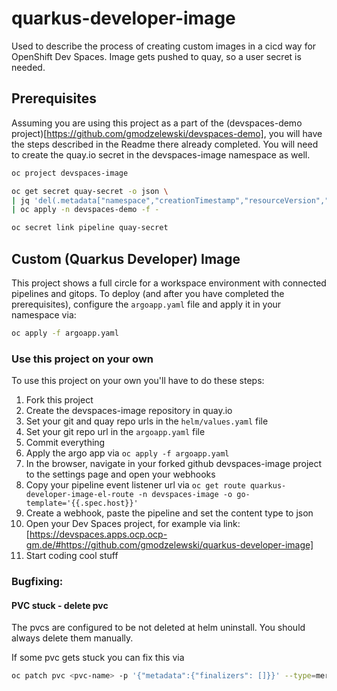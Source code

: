 # quarkus-developer-image

Used to describe the process of creating custom images in a cicd way for OpenShift Dev Spaces.
Image gets pushed to quay, so a user secret is needed.

## Prerequisites

Assuming you are using this project as a part of the (devspaces-demo project)[https://github.com/gmodzelewski/devspaces-demo], you will have the steps described in the Readme there already completed.
You will need to create the quay.io secret in the devspaces-image namespace as well.

```sh
oc project devspaces-image

oc get secret quay-secret -o json \
| jq 'del(.metadata["namespace","creationTimestamp","resourceVersion","selfLink","uid"])' \
| oc apply -n devspaces-demo -f -

oc secret link pipeline quay-secret
```

## Custom (Quarkus Developer) Image

This project shows a full circle for a workspace environment with connected pipelines and gitops. To deploy (and after you have completed the prerequisites), configure the `argoapp.yaml` file and apply it in your namespace via:
```sh
oc apply -f argoapp.yaml
```

### Use this project on your own

To use this project on your own you'll have to do these steps:
1. Fork this project
2. Create the devspaces-image repository in quay.io
3. Set your git and quay repo urls in the `helm/values.yaml` file
4. Set your git repo url in the `argoapp.yaml` file
5. Commit everything
6. Apply the argo app via `oc apply -f argoapp.yaml`
7. In the browser, navigate in your forked github devspaces-image project to the settings page and open your webhooks
8. Copy your pipeline event listener url via `oc get route quarkus-developer-image-el-route -n devspaces-image -o go-template='{{.spec.host}}'`
9.  Create a webhook, paste the pipeline and set the content type to json
10. Open your Dev Spaces project, for example via link: [https://devspaces.apps.ocp.ocp-gm.de/#https://github.com/gmodzelewski/quarkus-developer-image]
11. Start coding cool stuff

### Bugfixing:

#### PVC stuck - delete pvc

The pvcs are configured to be not deleted at helm uninstall. You should always delete them manually.

If some pvc gets stuck you can fix this via
```sh
oc patch pvc <pvc-name> -p '{"metadata":{"finalizers": []}}' --type=merge
```
